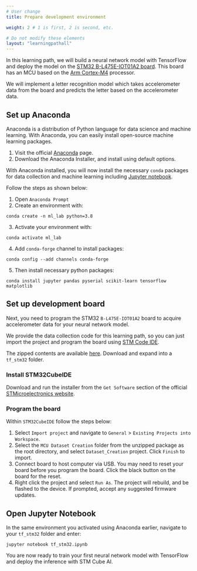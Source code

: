 ```yaml
---
# User change
title: Prepare development environment

weight: 2 # 1 is first, 2 is second, etc.

# Do not modify these elements
layout: "learningpathall"
---
```


In this learning path, we will build a neural network model with TensorFlow and deploy the model on the [STM32 B-L475E-IOT01A2 board](https://www.st.com/en/evaluation-tools/b-l475e-iot01a.html). This board has an MCU based on the [Arm Cortex-M4](https://developer.arm.com/Processors/Cortex-M4) processor.

We will implement a letter recognition model which takes accelerometer data from the board and predicts the letter based on the accelerometer data. 

## Set up Anaconda

Anaconda is a distribution of Python language for data science and machine learning. With Anaconda, you can easily install open-source machine learning packages.

1. Visit the official [Anaconda](https://www.anaconda.com/) page.
2. Download the Anaconda Installer, and install using default options.

With Anaconda installed, you will now install the necessary `conda` packages for data collection and machine learning including [Jupyter notebook](https://jupyter.org/).

Follow the steps as shown below:

1. Open `Anaconda Prompt`
2. Create an environment with:
```console
conda create -n ml_lab python=3.8
```
3. Activate your environment with:
```console
conda activate ml_lab
```
4. Add `conda-forge` channel to install packages:
```console
conda config --add channels conda-forge
```
5. Then install necessary python packages:
```console
conda install jupyter pandas pyserial scikit-learn tensorflow matplotlib
```
## Set up development board

Next, you need to program the STM32 `B-L475E-IOT01A2` board to acquire accelerometer data for your neural network model.

We provide the data collection code for this learning path, so you can just import the project and program the board using [STM Code IDE](https://www.st.com/en/development-tools/stm32cubeide.html).

The zipped contents are available [here](https://github.com/ArmDeveloperEcosystem/arm-learning-paths/blob/main/content/learning-paths/microcontroller/tflow_nn_stcube/Project_Files/tf_stm32.zip). Download and expand into a `tf_stm32` folder.

### Install STM32CubeIDE

Download and run the installer from the `Get Software` section of the official [STMicroelectronics website](https://www.st.com/en/development-tools/stm32cubeide.html).

### Program the board 

Within `STM32CubeIDE` follow the steps below:

1. Select `Import project` and navigate to `General` > `Existing Projects into Workspace`.
2. Select the `MCU Dataset Creation` folder from the unzipped package as the root directory, and select `Dataset_Creation` project. Click `Finish` to import.
2. Connect board to host computer via USB. You may need to reset your board before you program the board. Click the black button on the board for the reset.
3. Right click the project and select `Run As`. The project will rebuild, and be flashed to the device. If prompted, accept any suggested firmware updates.

## Open Jupyter Notebook

In the same environment you activated using Anaconda earlier, navigate to your `tf_stm32` folder and enter:
```console
jupyter notebook tf_stm32.ipynb
```
You are now ready to train your first neural network model with TensorFlow and deploy the inference with STM Cube AI. 

